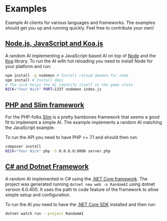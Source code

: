 # Examples

Example AI clients for various languages and frameworks.
The examples should get you up and running quickly.
Feel free to contribute your own!

## [Node.js, JavaScript and Koa.js](/node-js-koa)

A random AI implementing a JavaScript-based AI on top of [Node](https://nodejs.org/en/) and the [Koa](https://koajs.com/) library.
To run the AI with hot reloading you need to install Node for your platform and run:

```sh
npm install -g nodemon # Install reload daemon for node
npm install # Install deps
# The nick helps the AI identify itself in the game state
NICK="Your Nick" PORT=1337 nodemon index.js
```

## [PHP and Slim framework](/php-slim)

For the PHP-folks [Slim](https://www.slimframework.com/) is a pretty barebones framework that seems a good fit to implement a simple AI.
The example implements a random AI matching the JavaScript example.

To run the API you need to have PHP >= 7.1 and should then run:

```sh
composer install
NICK="Your Nick" php -S 0.0.0.0:8000 server.php
```

## [C# and Dotnet Framework](/dotnet/RandomAI)

A random AI implemented in C# using the [.NET Core framework](https://dotnet.microsoft.com/en-us/).
The project was generated running `dotnet new web -o RandomAI` using dotnet version 6.0.400.
It uses the path to code feature of the framework to allow simple setup and configuration.

To run the AI you need to have the [.NET Core SDK](https://dotnet.microsoft.com/download) installed and then run:

```sh
dotnet watch run --project RandomAI
```